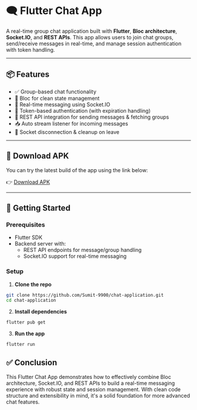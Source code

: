 # 🗨️ Flutter Chat App

A real-time group chat application built with **Flutter**, **Bloc architecture**, **Socket.IO**, and **REST APIs**. This app allows users to join chat groups, send/receive messages in real-time, and manage session authentication with token handling.

---

## 📦 Features

- ✅ Group-based chat functionality
- 🧠 Bloc for clean state management
- 🔌 Real-time messaging using Socket.IO
- 🔐 Token-based authentication (with expiration handling)
- 📡 REST API integration for sending messages & fetching groups
- 📥 Auto stream listener for incoming messages
- 📴 Socket disconnection & cleanup on leave

---

## 📲 Download APK

You can try the latest build of the app using the link below:

👉 [Download APK](https://drive.google.com/drive/folders/1vh4zCGxC1x2lTQ6hh8Wn37GtXPoPOjo5?usp=sharing)

---

## 🔧 Getting Started

### Prerequisites

- Flutter SDK
- Backend server with:
  - REST API endpoints for message/group handling
  - Socket.IO support for real-time messaging

### Setup

1. **Clone the repo**

```bash
git clone https://github.com/Sumit-9900/chat-application.git
cd chat-application
```

2. **Install dependencies**

```bash
flutter pub get
```

3. **Run the app**

```bash
flutter run
```

## ✅ Conclusion

This Flutter Chat App demonstrates how to effectively combine Bloc architecture, Socket.IO, and REST APIs to build a real-time messaging experience with robust state and session management. With clean code structure and extensibility in mind, it's a solid foundation for more advanced chat features.
